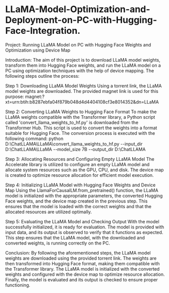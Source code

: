 # LLaMA-Model-Optimization-and-Deployment-on-PC-with-Hugging-Face-Integration.
Project: Running LLaMA Model on PC with Hugging Face Weights and Optimization using Device Map

Introduction:
The aim of this project is to download LLaMA model weights, transform them into Hugging Face weights, and run the LLaMA model on a PC using optimization techniques with the help of device mapping. The following steps outline the process:

Step 1: Downloading LLaMA Model Weights
Using a torrent link, the LLaMA model weights are downloaded. The provided magnet link is used for this purpose:
magnet:?xt=urn:btih:b8287ebfa04f879b048d4d4404108cf3e8014352&dn=LLaMA

Step 2: Converting LLaMA Weights to Hugging Face Format
To make the LLaMA weights compatible with the Transformer library, a Python script called 'convert_llama_weights_to_hf.py' is downloaded from the Transformer Hub. This script is used to convert the weights into a format suitable for Hugging Face. The conversion process is executed with the following command:
python D:\ChatLLAMA\LLaMA\convert_llama_weights_to_hf.py --input_dir D:\ChatLLAMA\LLaMA --model_size 7B --output_dir D:\ChatLLAMA

Step 3: Allocating Resources and Configuring Empty LLaMA Model
The Accelerate library is utilized to configure an empty LLaMA model and allocate system resources such as the GPU, CPU, and disk. The device map is created to optimize resource allocation for efficient model execution.

Step 4: Initializing LLaMA Model with Hugging Face Weights and Device Map
Using the LlamaForCausalLM.from_pretrained() function, the LLaMA model is initialized with the appropriate parameters, the converted Hugging Face weights, and the device map created in the previous step. This ensures that the model is loaded with the correct weights and that the allocated resources are utilized optimally.

Step 5: Evaluating the LLaMA Model and Checking Output
With the model successfully initialized, it is ready for evaluation. The model is provided with input data, and its output is observed to verify that it functions as expected. This step ensures that the LLaMA model, with the downloaded and converted weights, is running correctly on the PC.

Conclusion:
By following the aforementioned steps, the LLaMA model weights are downloaded using the provided torrent link. The weights are then transformed into Hugging Face format, making them compatible with the Transformer library. The LLaMA model is initialized with the converted weights and configured with the device map to optimize resource allocation. Finally, the model is evaluated and its output is checked to ensure proper functioning.
